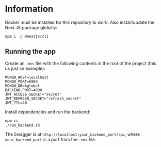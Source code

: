 # Information
Docker must be installed for this repository to work. Also install/update the Nest JS package globally:
```bash
npm i -g @nestjs/cli
```

## Running the app
Create an ```.env``` file with the following contents in the root of the project (this us just an example):
```
MONGO_HOST=localhost
MONGO_PORT=6969
MONGO_DB=kglobal
BACKEND_PORT=4000
JWT_ACCESS_SECRET="secret"
JWT_REFRESH_SECRET="refresh_secret"
JWT_TTL=40
```
Install dependencies and run the backend:
```bash
npm ci
./run_backend.sh
```

The Swagger is at ```http://localhost:your_backend_port/api```, where ```your_backend_port``` is a port from the ```.env``` file.
